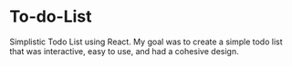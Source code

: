 # To-do-List
Simplistic Todo List using React. My goal was to create a simple todo list that was interactive, easy to use, and had a cohesive design.
